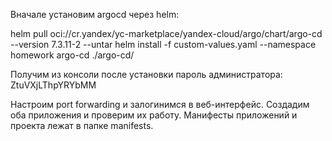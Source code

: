 Вначале установим argocd через helm:

helm pull oci://cr.yandex/yc-marketplace/yandex-cloud/argo/chart/argo-cd --version 7.3.11-2 --untar 
helm install -f custom-values.yaml --namespace homework  argo-cd ./argo-cd/ 

Получим из консоли после установки пароль администратора:
ZtuVXjLThpYRYbMM

Настроим port forwarding и залогинимся в веб-интерфейс.
Создадим оба приложения и проверим их работу.
Манифесты приложений и проекта лежат в папке manifests.